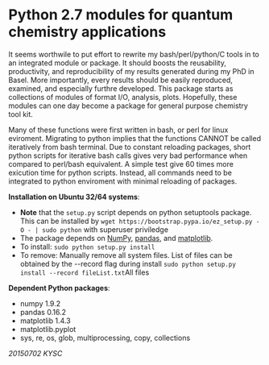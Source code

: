 Python 2.7 modules for quantum chemistry applications
=====================================================
It seems worthwile to put effort to rewrite my bash/perl/python/C 
tools in to an integrated module or package. It should boosts the
reusability, productivity, and reproducibility of my results 
generated during my PhD in Basel.
More importantly, every results should be easily reproduced, 
examined, and especially furthre developed. This package starts as 
collections of modules of format I/O, analysis, plots.
Hopefully, these modules can one day become a package for general 
purpose chemistry tool kit. 

Many of these functions were first written in bash, or perl 
for linux eviroment. Migrating to python implies that
the functions CANNOT be called iteratively from bash terminal.
Due to constant reloading packages, short python scripts for 
iterative bash calls gives very bad performance when compared to
perl/bash equivalent. A simple test give 60 times more exicution
time for python scripts. Instead, all commands need to be
integrated to python enviroment with minimal reloading of packages.

**Installation on Ubuntu 32/64 systems**:
* **Note** that the ```setup.py``` script depends on python setuptools
  package. This can be installed by
```wget https://bootstrap.pypa.io/ez_setup.py -O - | sudo python```
  with superuser priviledge
* The package depends on [NumPy](http://www.numpy.org/),
  [pandas](http://pandas.pydata.org/), 
  and [matplotlib](http://matplotlib.org/). 
* To install: ```sudo python setup.py install```
* To remove:  Manually remove all system files. List of files can 
be obtained by the --record flag during install
```sudo python setup.py install --record fileList.txt```All files

**Dependent Python packages**:
* numpy 1.9.2
* pandas 0.16.2
* matplotlib 1.4.3
* matplotlib.pyplot
* sys, re, os, glob, multiprocessing, copy, collections

*20150702 KYSC*
